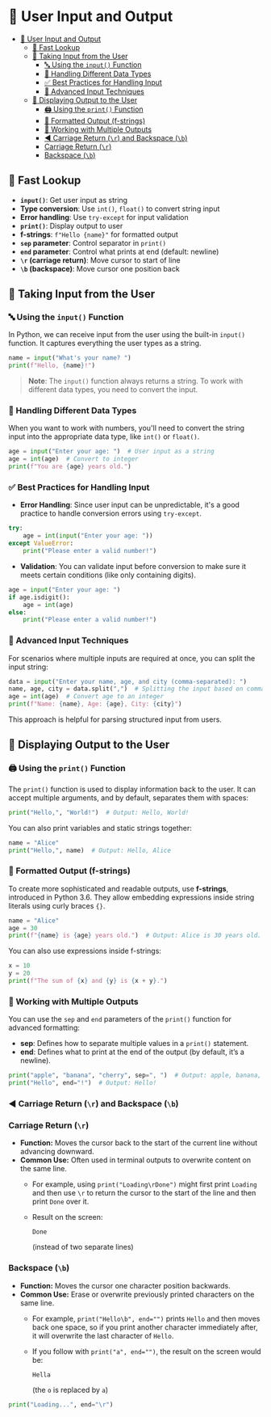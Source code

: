 # 📘 User Input and Output

- [📘 User Input and Output](#-user-input-and-output)
  - [👀 Fast Lookup](#-fast-lookup)
  - [🎤 Taking Input from the User](#-taking-input-from-the-user)
    - [🔤 Using the `input()` Function](#-using-the-input-function)
    - [🔢 Handling Different Data Types](#-handling-different-data-types)
    - [✅ Best Practices for Handling Input](#-best-practices-for-handling-input)
    - [🚀 Advanced Input Techniques](#-advanced-input-techniques)
  - [💁 Displaying Output to the User](#-displaying-output-to-the-user)
    - [🖨️ Using the `print()` Function](#️-using-the-print-function)
    - [📝 Formatted Output (f-strings)](#-formatted-output-f-strings)
    - [🔀 Working with Multiple Outputs](#-working-with-multiple-outputs)
    - [◀️ Carriage Return (`\r`) and Backspace (`\b`)](#️-carriage-return-r-and-backspace-b)
    - [Carriage Return (`\r`)](#carriage-return-r)
    - [Backspace (`\b`)](#backspace-b)

## 👀 Fast Lookup

- **`input()`**: Get user input as string
- **Type conversion**: Use `int()`, `float()` to convert string input
- **Error handling**: Use `try-except` for input validation
- **`print()`**: Display output to user
- **f-strings**: `f"Hello {name}"` for formatted output
- **`sep` parameter**: Control separator in `print()`
- **`end` parameter**: Control what prints at end (default: newline)
- **`\r` (carriage return)**: Move cursor to start of line
- **`\b` (backspace)**: Move cursor one position back

## 🎤 Taking Input from the User

### 🔤 Using the `input()` Function

In Python, we can receive input from the user using the built-in `input()` function. It captures everything the user types as a string.

```python
name = input("What's your name? ")
print(f"Hello, {name}!")
```

> **Note**: The `input()` function always returns a string. To work with different data types, you need to convert the input.

### 🔢 Handling Different Data Types

When you want to work with numbers, you'll need to convert the string input into the appropriate data type, like `int()` or `float()`.

```python
age = input("Enter your age: ")  # User input as a string
age = int(age)  # Convert to integer
print(f"You are {age} years old.")
```

### ✅ Best Practices for Handling Input

- **Error Handling**: Since user input can be unpredictable, it's a good practice to handle conversion errors using `try-except`.

```python
try:
    age = int(input("Enter your age: "))
except ValueError:
    print("Please enter a valid number!")
```

- **Validation**: You can validate input before conversion to make sure it meets certain conditions (like only containing digits).

```python
age = input("Enter your age: ")
if age.isdigit():
    age = int(age)
else:
    print("Please enter a valid number!")
```

### 🚀 Advanced Input Techniques

For scenarios where multiple inputs are required at once, you can split the input string:

```python
data = input("Enter your name, age, and city (comma-separated): ")
name, age, city = data.split(",")  # Splitting the input based on commas
age = int(age)  # Convert age to an integer
print(f"Name: {name}, Age: {age}, City: {city}")
```

This approach is helpful for parsing structured input from users.

## 💁 Displaying Output to the User

### 🖨️ Using the `print()` Function

The `print()` function is used to display information back to the user. It can accept multiple arguments, and by default, separates them with spaces:

```python
print("Hello,", "World!")  # Output: Hello, World!
```

You can also print variables and static strings together:

```python
name = "Alice"
print("Hello,", name)  # Output: Hello, Alice
```

### 📝 Formatted Output (f-strings)

To create more sophisticated and readable outputs, use **f-strings**, introduced in Python 3.6. They allow embedding expressions inside string literals using curly braces `{}`.

```python
name = "Alice"
age = 30
print(f"{name} is {age} years old.")  # Output: Alice is 30 years old.
```

You can also use expressions inside f-strings:

```python
x = 10
y = 20
print(f"The sum of {x} and {y} is {x + y}.")
```

### 🔀 Working with Multiple Outputs

You can use the `sep` and `end` parameters of the `print()` function for advanced formatting:

- **sep**: Defines how to separate multiple values in a `print()` statement.
- **end**: Defines what to print at the end of the output (by default, it’s a newline).

```python
print("apple", "banana", "cherry", sep=", ")  # Output: apple, banana, cherry
print("Hello", end="!")  # Output: Hello!
```

### ◀️ Carriage Return (`\r`) and Backspace (`\b`)

### Carriage Return (`\r`)

- **Function:** Moves the cursor back to the start of the current line without advancing downward.
- **Common Use:** Often used in terminal outputs to overwrite content on the same line.
  - For example, using `print("Loading\rDone")` might first print `Loading` and then use `\r` to return the cursor to the start of the line and then print `Done` over it.  
  - Result on the screen:  

    ```Plain Text
    Done
    ```

    (instead of two separate lines)

### Backspace (`\b`)

- **Function:** Moves the cursor one character position backwards.
- **Common Use:** Erase or overwrite previously printed characters on the same line.
  - For example, `print("Hello\b", end="")` prints `Hello` and then moves back one space, so if you print another character immediately after, it will overwrite the last character of `Hello`.
  - If you follow with `print("a", end="")`, the result on the screen would be:

    ```Plain Text
    Hella
    ```

    (the `o` is replaced by `a`)


```python
print("Loading...", end="\r")
```
